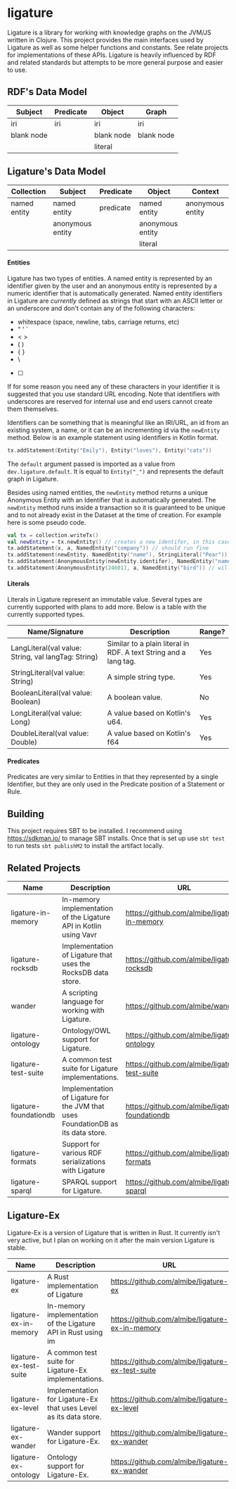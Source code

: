 # ligature

Ligature is a library for working with knowledge graphs on the JVM/JS written in Clojure.
This project provides the main interfaces used by Ligature as well as some helper functions and constants.
See relate projects for implementations of these APIs.
Ligature is heavily influenced by RDF and related standards but attempts to be more general purpose and easier to use.

## RDF's Data Model

| Subject    | Predicate  | Object     | Graph      |
| ---------- | ---------- | ---------- | ---------- |
| iri        | iri        | iri        | iri        |
| blank node |            | blank node | blank node |
|            |            | literal    |            |

## Ligature's Data Model

| Collection   | Subject          | Predicate | Object           | Context          |
| ------------ | ---------------- | --------- | ---------------- | ---------------- |
| named entity | named entity     | predicate | named entity     | anonymous entity |
|              | anonymous entity |           | anonymous entity |                  |
|              |                  |           | literal          |                  |

#### Entities

Ligature has two types of entities.
A named entity is represented by an identifier given by the user and an anonymous entity is represented by a numeric identifier that is automatically generated.
Named entity identifiers in Ligature are *currently* defined as strings that start with an ASCII letter or an underscore and don't contain any of the following characters:
 * whitespace (space, newline, tabs, carriage returns, etc)
 * " ' `
 * &lt; &gt;
 * ( )
 * { }
 * \
 * [ ]

If for some reason you need any of these characters in your identifier it is suggested that you use standard URL encoding.
Note that identifiers with underscores are reserved for internal use and end users cannot create them themselves.

Identifiers can be something that is meaningful like an IRI/URL, an id from an existing system, a name, or it can be an incrementing id via the `newEntity` method.
Below is an example statement using identifiers in Kotlin format.

```kotlin
tx.addStatement(Entity("Emily"), Entity("loves"), Entity("cats"))
```

The `default` argument passed is imported as a value from `dev.ligature.default`.
It is equal to `Entity("_")` and represents the default graph in Ligature.

Besides using named entities, the `newEntity` method returns a unique Anonymous Entity with an Identifier that is automatically generated.
The `newEntity` method runs inside a transaction so it is guaranteed to be unique and to not already exist in the Dataset at the time of creation.
For example here is some pseudo code.

```kotlin
val tx = collection.writeTx()
val newEntity = tx.newEntity() // creates a new identifer, in this case let's say `42`
tx.addStatement(x, a, NamedEntity("company")) // should run fine
tx.addStatement(newEntity, NamedEntity("name"), StringLiteral("Pear")) // should run fine
tx.addStatement(AnonymousEntity(newEntity.identifer), NamedEntity("name"), StringLiteral("Pear")) // will run fine since it's just another way of writing the above line
tx.addStatement(AnonymousEntity(24601), a, NamedEntity("bird")) // will erorr out since that identifier hasn't been created yet
```

#### Literals

Literals in Ligature represent an immutable value.
Several types are currently supported with plans to add more.
Below is a table with the currently supported types.

| Name/Signature | Description | Range? |
| -------------- | ----------- | ------ |
| LangLiteral(val value: String, val langTag: String) | Similar to a plain literal in RDF.  A text String and a lang tag. | Yes |
| StringLiteral(val value: String) | A simple string type. | Yes |
| BooleanLiteral(val value: Boolean) | A boolean value. | No |
| LongLiteral(val value: Long) | A value based on Kotlin's u64. | Yes |
| DoubleLiteral(val value: Double) | A value based on Kotlin's f64 | Yes |

#### Predicates

Predicates are very similar to Entities in that they represented by a single Identifier, but they are only used in the Predicate position of a Statement or Rule.

## Building
This project requires SBT to be installed.
I recommend using https://sdkman.io/ to manage SBT installs.
Once that is set up use `sbt test` to run tests `sbt publishM2` to install the artifact locally.

## Related Projects

| Name | Description | URL |
| ---- | ----------- | --- |
| ligature-in-memory | In-memory implementation of the Ligature API in Kotlin using Vavr | https://github.com/almibe/ligature-in-memory |
| ligature-rocksdb | Implementation of Ligature that uses the RocksDB data store. | https://github.com/almibe/ligature-rocksdb |
| wander | A scripting language for working with Ligature. | https://github.com/almibe/wander |
| ligature-ontology | Ontology/OWL support for Ligature. | https://github.com/almibe/ligature-ontology |
| ligature-test-suite | A common test suite for Ligature implementations. | https://github.com/almibe/ligature-test-suite |
| ligature-foundationdb | Implementation of Ligature for the JVM that uses FoundationDB as its data store. | https://github.com/almibe/ligature-foundationdb |
| ligature-formats | Support for various RDF serializations with Ligature | https://github.com/almibe/ligature-formats |
| ligature-sparql | SPARQL support for Ligature. | https://github.com/almibe/ligature-sparql |

## Ligature-Ex

Ligature-Ex is a version of Ligature that is written in Rust.
It currently isn't very active, but I plan on working on it after the main version Ligature is stable.

| Name | Description | URL |
| ---- | ----------- | --- |
| ligature-ex | A Rust implementation of Ligature | https://github.com/almibe/ligature-ex |
| ligature-ex-in-memory | In-memory implementation of the Ligature API in Rust using im | https://github.com/almibe/ligature-ex-in-memory |
| ligature-ex-test-suite | A common test suite for Ligature-Ex implementations. | https://github.com/almibe/ligature-ex-test-suite |
| ligature-ex-level | Implementation for Ligature-Ex that uses Level as its data store. | https://github.com/almibe/ligature-ex-level |
| ligature-ex-wander | Wander support for Ligature-Ex. | https://github.com/almibe/ligature-ex-wander |
| ligature-ex-ontology | Ontology support for Ligature-Ex. | https://github.com/almibe/ligature-ex-wander |
